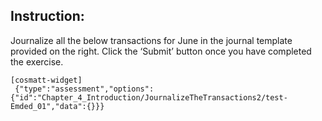 ## Instruction:

Journalize all the below transactions for June in the journal template provided on the right. Click the ‘Submit’ button once you have completed the exercise. 

```
[cosmatt-widget]
 {"type":"assessment","options":{"id":"Chapter_4_Introduction/JournalizeTheTransactions2/test-Emded_01","data":{}}} 
```
